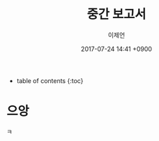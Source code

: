 ﻿---
layout: entry
title: "중간 보고서"
author: 이제언
date: 2017-07-24 14:41 +0900
tags: 보고서
comments: true
--- 
* table of contents
{:toc}


# 으앙
ㅋ
